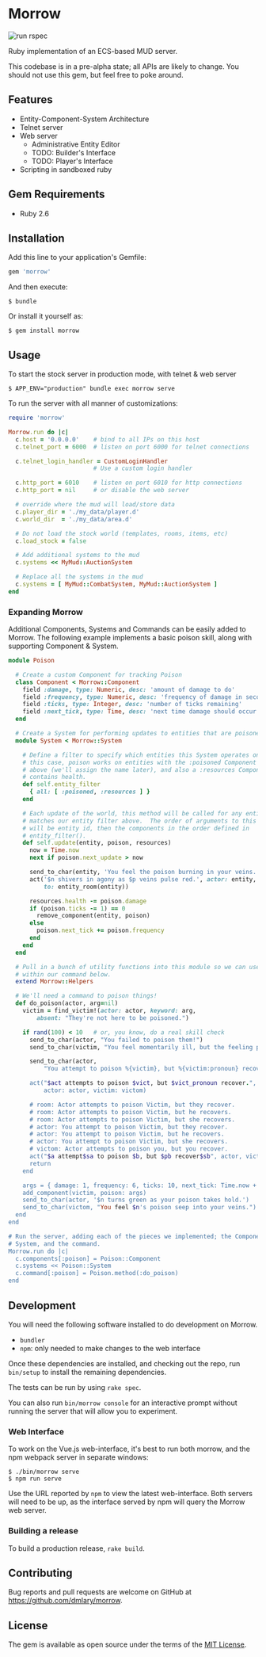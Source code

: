 # Morrow

![run rspec](https://github.com/dmlary/morrow-mud/workflows/run%20rspec/badge.svg)

Ruby implementation of an ECS-based MUD server.

This codebase is in a pre-alpha state; all APIs are likely to change.  You
should not use this gem, but feel free to poke around.

## Features
* Entity-Component-System Architecture
* Telnet server
* Web server
    * Administrative Entity Editor
    * TODO: Builder's Interface
    * TODO: Player's Interface
* Scripting in sandboxed ruby

## Gem Requirements

* Ruby 2.6

## Installation

Add this line to your application's Gemfile:

```ruby
gem 'morrow'
```

And then execute:

    $ bundle

Or install it yourself as:

    $ gem install morrow

## Usage

To start the stock server in production mode, with telnet & web server

    $ APP_ENV="production" bundle exec morrow serve

To run the server with all manner of customizations:

```ruby
require 'morrow'

Morrow.run do |c|
  c.host = '0.0.0.0'    # bind to all IPs on this host
  c.telnet_port = 6000  # listen on port 6000 for telnet connections

  c.telnet_login_handler = CustomLoginHandler
                        # Use a custom login handler

  c.http_port = 6010    # listen on port 6010 for http connections
  c.http_port = nil     # or disable the web server

  # override where the mud will load/store data
  c.player_dir = './my_data/player.d'
  c.world_dir  = './my_data/area.d'

  # Do not load the stock world (templates, rooms, items, etc)
  c.load_stock = false

  # Add additional systems to the mud
  c.systems << MyMud::AuctionSystem

  # Replace all the systems in the mud
  c.systems = [ MyMud::CombatSystem, MyMud::AuctionSystem ]
end
```

### Expanding Morrow

Additional Components, Systems and Commands can be easily added to Morrow.  The
following example implements a basic poison skill, along with supporting
Component & System.

```ruby
module Poison

  # Create a custom Component for tracking Poison
  class Component < Morrow::Component
    field :damage, type: Numeric, desc: 'amount of damage to do'
    field :frequency, type: Numeric, desc: 'frequency of damage in seconds'
    field :ticks, type: Integer, desc: 'number of ticks remaining'
    field :next_tick, type: Time, desc: 'next time damage should occur'
  end

  # Create a System for performing updates to entities that are poisoned.
  module System < Morrow::System

    # Define a filter to specify which entities this System operates on.  In
    # this case, poison works on entities with the :poisoned Component created
    # above (we'll assign the name later), and also a :resources Component that
    # contains health.
    def self.entity_filter
      { all: [ :poisoned, :resources ] }
    end

    # Each update of the world, this method will be called for any entity that
    # matches our entity filter above.  The order of arguments to this method
    # will be entity id, then the components in the order defined in
    # entity_filter().
    def self.update(entity, poison, resources)
      now = Time.now
      next if poison.next_update > now

      send_to_char(entity, 'You feel the poison burning in your veins.')
      act('$n shivers in agony as $p veins pulse red.', actor: entity,
          to: entity_room(entity))

      resources.health -= poison.damage
      if (poison.ticks -= 1) == 0
        remove_component(entity, poison)
      else
        poison.next_tick += poison.frequency
      end
    end
  end

  # Pull in a bunch of utility functions into this module so we can use them
  # within our command below.
  extend Morrow::Helpers

  # We'll need a command to poison things!
  def do_poison(actor, arg=nil)
    victim = find_victim!(actor: actor, keyword: arg,
        absent: "They're not here to be poisoned.")

    if rand(100) < 10   # or, you know, do a real skill check
      send_to_char(actor, "You failed to poison them!")
      send_to_char(victim, "You feel momentarily ill, but the feeling passes.")

      send_to_char(actor,
          "You attempt to poison %{victim}, but %{victim:pronoun} recover

      act("$act attempts to poison $vict, but $vict_pronoun recover.",
          actor: actor, victim: victom)

      # room: Actor attempts to poison Victim, but they recover.
      # room: Actor attempts to poison Victim, but he recovers.
      # room: Actor attempts to poison Victim, but she recovers.
      # actor: You attempt to poison Victim, but they recover.
      # actor: You attempt to poison Victim, but he recovers.
      # actor: You attempt to poison Victim, but she recovers.
      # victom: Actor attempts to poison you, but you recover.
      act("$a attempt$sa to poison $b, but $pb recover$sb", actor, victim)
      return
    end

    args = { damage: 1, frequency: 6, ticks: 10, next_tick: Time.now + 6 }
    add_component(victim, poison: args)
    send_to_char(actor, '$n turns green as your poison takes hold.')
    send_to_char(victom, "You feel $n's poison seep into your veins.")
  end
end

# Run the server, adding each of the pieces we implemented; the Component,
# System, and the command.
Morrow.run do |c|
  c.components[:poison] = Poison::Component
  c.systems << Poison::System
  c.command[:poison] = Poison.method(:do_poison)
end
```

## Development

You will need the following software installed to do development on Morrow.
* `bundler`
* `npm`: only needed to make changes to the web interface

Once these dependencies are installed, and checking out the repo, run
`bin/setup` to install the remaining dependencies.

The tests can be run by using `rake spec`.

You can also run `bin/morrow console` for an interactive prompt without running
the server that will allow you to experiment.

### Web Interface
To work on the Vue.js web-interface, it's best to run both morrow, and the npm
webpack server in separate windows:

    $ ./bin/morrow serve
    $ npm run serve

Use the URL reported by `npm` to view the latest web-interface.  Both servers
will need to be up, as the interface served by npm will query the Morrow web
server.

### Building a release
To build a production release, `rake build`.

## Contributing

Bug reports and pull requests are welcome on GitHub at
https://github.com/dmlary/morrow.

## License

The gem is available as open source under the terms of the [MIT License](https://opensource.org/licenses/MIT).
